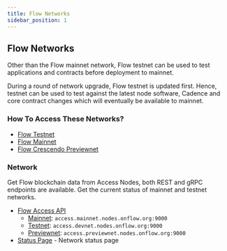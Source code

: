 ```yaml
---
title: Flow Networks
sidebar_position: 1
---
```


## Flow Networks

Other than the Flow mainnet network, Flow testnet can be used to test applications and contracts before deployment to mainnet.

During a round of network upgrade, Flow testnet is updated first. Hence, testnet can be used to test against the latest node software, Cadence and core contract changes which will eventually be available to mainnet.

### How To Access These Networks?

- [Flow Testnet](./accessing-testnet.md)
- [Flow Mainnet](./accessing-mainnet.md)
- [Flow Crescendo Previewnet](./accessing-previewnet.md)

### Network
Get Flow blockchain data from Access Nodes, both REST and gRPC endpoints are available. Get the current status of mainnet and testnet networks.

- [Flow Access API](../node-ops/access-onchain-data/access-nodes/accessing-data/access-api.md)
  - [Mainnet](./accessing-mainnet.md): `access.mainnet.nodes.onflow.org:9000`
  - [Testnet](./accessing-testnet.md): `access.devnet.nodes.onflow.org:9000`
  - [Previewnet](./accessing-previewnet.md): `access.previewnet.nodes.onflow.org:9000`
- [Status Page](https://status.onflow.org/) - Network status page


